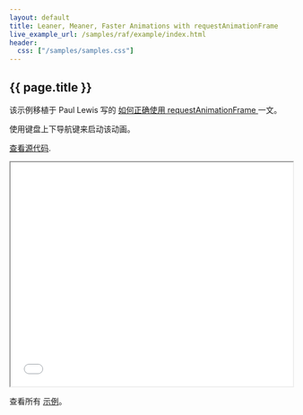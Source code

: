 ```yaml
---
layout: default
title: Leaner, Meaner, Faster Animations with requestAnimationFrame
live_example_url: /samples/raf/example/index.html
header:
  css: ["/samples/samples.css"]
---
```


## {{ page.title }}

该示例移植于 
Paul Lewis 写的
[如何正确使用 requestAnimationFrame ](http://www.html5rocks.com/en/tutorials/speed/animations/)
一文。

使用键盘上下导航键来启动该动画。

[查看源代码](https://github.com/dart-lang/dart-samples/tree/master/web/html5/speed/animations).

<iframe class="running-app-frame"
        style="height:400px;width:100%;"
        src="{{page.live_example_url}}">
</iframe>

查看所有 [示例](/samples/)。
